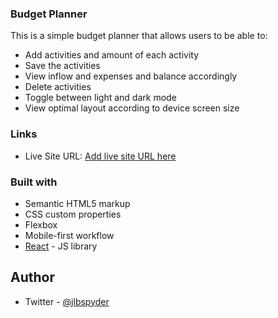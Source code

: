 ### Budget Planner

This is a simple budget planner that allows users to be able to:

- Add activities and amount of each activity
- Save the activities
- View inflow and expenses and balance accordingly
- Delete activities
- Toggle between light and dark mode
- View optimal layout according to device screen size

### Links

- Live Site URL: [Add live site URL here](https://your-live-site-url.com)

### Built with

- Semantic HTML5 markup
- CSS custom properties
- Flexbox
- Mobile-first workflow
- [React](https://reactjs.org/) - JS library

## Author

- Twitter - [@jlbspyder](https://www.twitter.com/jlbspyder)
